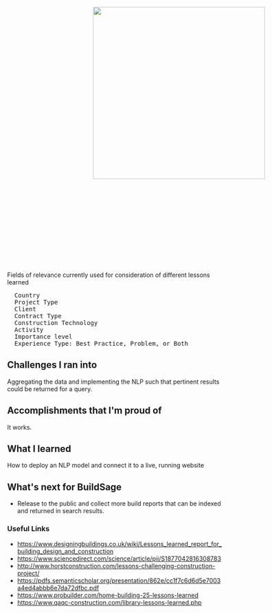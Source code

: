 <p align='center'>
  <img src="./img/build_sage" style='width: 400px; margin: 200px;/>
</p>

BuildSage
---

BuildSage leverages NLP and AI to bring the most pertinent "lessons learned" to attention from past construction experiences.

## Inspiration

Construction companies are project-based organizations, since much of their knowledge is generated on site, from projects they carry out. In fact, projects are an important source of expert know-how and organizational knowledge, but lessons-learned from them are not systematically incorporated into subsequent projects, evidencing a lack of knowledge management and learning culture in local construction companies. This article describes a research effort that addressed this situation and developed a lessons-learned system to help construction companies to overcome these limitations. 

Implementing proper closeout might reduce the cost of construction consultants and make current contractors more competitive.

## What it does
Use NLP to search lessons learned from past construction experiences.

## How I built it
Uses a python backend to search through an indexed collection of construction reports based on the user's query or current task. Escalates the most pertinent reports for the given task up to the user.

Fields of relevance currently used for consideration of different lessons learned
<pre>
  Country
  Project Type
  Client
  Contract Type
  Construction Technology
  Activity
  Importance level
  Experience Type: Best Practice, Problem, or Both
</pre>

## Challenges I ran into
Aggregating the data and implementing the NLP such that pertinent results could be returned for a query.

## Accomplishments that I'm proud of
It works.

## What I learned
How to deploy an NLP model and connect it to a live, running website

## What's next for BuildSage
* Release to the public and collect more build reports that can be indexed and returned in search results.


### Useful Links
* https://www.designingbuildings.co.uk/wiki/Lessons_learned_report_for_building_design_and_construction
* https://www.sciencedirect.com/science/article/pii/S1877042816308783
* http://www.horstconstruction.com/lessons-challenging-construction-project/
* https://pdfs.semanticscholar.org/presentation/862e/cc1f7c6d6d5e7003a4ed4abbb6e7da72dfbc.pdf
* https://www.probuilder.com/home-building-25-lessons-learned
* https://www.qaqc-construction.com/library-lessons-learned.php